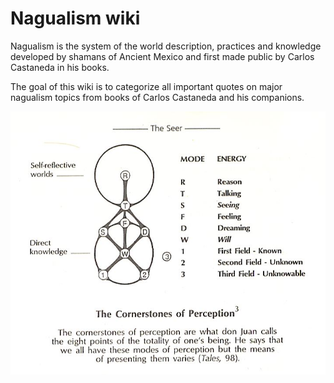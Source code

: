 # Nagualism wiki

Nagualism is the system of the world description, practices and knowledge developed by shamans of Ancient Mexico and first made public by Carlos Castaneda in his books.

The goal of this wiki is to categorize all important quotes on major nagualism topics from books of Carlos Castaneda and his companions.

![](.gitbook/assets/ken-eagle-feather.jpg)





